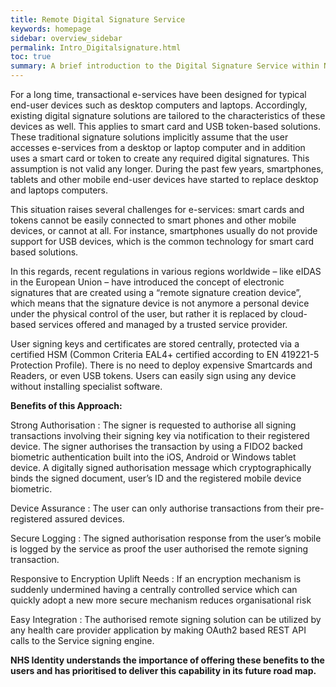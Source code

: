 ```yaml
---
title: Remote Digital Signature Service
keywords: homepage
sidebar: overview_sidebar
permalink: Intro_Digitalsignature.html
toc: true
summary: A brief introduction to the Digital Signature Service within NHS Identity
---
```

For a long time, transactional e-services have been designed for typical end-user devices such as desktop computers and laptops. Accordingly, existing digital signature solutions are tailored to the characteristics of these devices as well. This applies to smart card and USB token-based solutions. These traditional signature solutions implicitly assume that the user accesses e-services from a desktop or laptop computer and in addition uses a smart card or token to create any required digital signatures. This assumption is not valid any longer. During the past few years, smartphones, tablets and other mobile end-user devices have started to replace desktop and laptops computers.

This situation raises several challenges for e-services: smart cards and tokens cannot be easily connected to smart phones and other mobile devices, or cannot at all. For instance, smartphones usually do not provide support for USB devices, which is the common technology for smart card based solutions.

In this regards, recent regulations in various regions worldwide – like eIDAS in the European Union – have introduced the concept of electronic signatures that are created using a “remote signature creation device”, which means that the signature device is not anymore a personal device under the physical control of the user, but rather it is replaced by cloud-based services offered and managed by a trusted service provider.

User signing keys and certificates are stored centrally, protected via a certified HSM (Common Criteria EAL4+ certified according to EN 419221-5 Protection Profile). There is no need to deploy expensive Smartcards and Readers, or even USB tokens. Users can easily sign using any device without installing specialist software.

**Benefits of this Approach:**

Strong Authorisation : The signer is requested to authorise all signing transactions involving their signing key via notification to their registered device. The signer authorises the transaction by using a FIDO2 backed biometric authentication built into the iOS, Android or Windows tablet device. A digitally signed authorisation message which cryptographically binds the signed document, user’s ID and the registered mobile device biometric.

Device Assurance : The user can only authorise transactions from their pre-registered assured devices.

Secure Logging : The signed authorisation response from the user’s mobile is logged by the service as proof the user authorised the remote signing transaction.

Responsive to Encryption Uplift Needs : If an encryption mechanism is suddenly undermined having a centrally controlled service which can quickly adopt a new more secure mechanism reduces organisational risk

Easy Integration : The authorised remote signing solution can be utilized by any health care provider application by making OAuth2 based REST API calls to the Service signing engine.

**NHS Identity understands the importance of offering these benefits to the users and has **prioritised** to deliver this capability in its future road map.**
